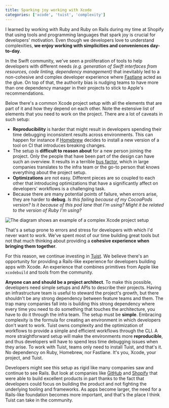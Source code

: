 ```yaml
---
title: Sparking joy working with Xcode
categories: ['xcode', 'tuist', 'complexity']
---
```


I learned by working with Ruby and Ruby on Rails during my time at Shopify that using tools and programming languages that spark joy is crucial for developers' motivation. Even though we developers love to understand complexities, **we enjoy working with simplicities and conveniences day-to-day**.

In the Swift community, we've seen a proliferation of tools to help developers with different needs _(e.g. generation of Swift interfaces from resources, code linting, dependency management)_ that inevitably led to a non-cohesive and complex developer experience where [Fastlane](https://github.com/fastlane) acted as the glue. On top of that, the authority bias is nudging teams to have more than one dependency manager in their projects to stick to Apple's recommendations.

Below there's a common Xcode project setup with all the elements that are part of it and how they depend on each other. Note the estensive list of elements that you need to work on the project. There are a lot of caveats in such setup:

- **Reproducibility** is harder that might result in developers spending their time debugging inconsistent results across environments. This can happen for instance if [Homebrew](https://brew.sh) decides to install a new version of a tool on CI that introduces breaking changes.
- The setup is **difficult to reason about** for a new person joining the project. Only the people that have been part of the design can have such an overview. It results in a terrible [bus factor](https://en.wikipedia.org/wiki/Bus_factor), which in large companies translates to the infra team or the go-to person that knows everything about the project setup.
- **Optimizations** are not easy. Different pieces are so coupled to each other that introducing optimizations that have a significantly affect on developers' workflows is a challenging task.
- Because there are many potential points of failure, when errors arise, they are harder to **debug**. _Is this failing because of my CocoaPods version? Is it because of this pod lane that I'm using? Might it be related to the version of Ruby I'm using?_

![The diagram shows an example of a complex Xcode project setup](/images/posts/complex-setup.png)

That's a setup prone to errors and stress for developers with which I'd never want to work. We've spent most of our time building great tools but not that much thinking about providing a **cohesive experience when bringing them together**.

For this reason, we continue investing in [Tuist](https://tuist.io). We believe there's an opportunity for providing a Rails-like experience for developers building apps with Xcode. An experience that combines primitives from Apple like `xcodebuild` and tools from the community.

**Anyone can and should be a project architect**. To make this possible, developers need simple setups and APIs to describe their projects. Having an infrastructure team is useful to steward the project's growth, but there shouldn't be any strong dependency between feature teams and them. The trap many companies fall into is building this strong dependency where every time you need to do something that touches the architecture, you have to do it through the infra team. The setup must be **simple**. Embracing complexity is the formula for creating an environment in which developers don't want to work. Tuist owns complexity and the optimization of workflows to provide a simple and efficient workflows through the CLI. A more straightforward setup will make the environments more **reproducible**, and thus developers will have to spend less time debugging issues when they arise. To work with Tuist, teams only need to install Tuist, and that's it. No dependency on Ruby, Homebrew, nor Fastlane. It's you, Xcode, your project, and Tuist.

Developers might see this setup as rigid like many companies saw and continue to see Rails. But look at companies like [GitHub](https://github.com) and [Shopify](https://shopify.com) that were able to build excellent products in part thanks to the fact that developers could focus on building the product and not fighting the underlying tooling and frameworks. As apps become larger, the need for a Rails-like foundation becomes more important, and that's the place I think Tuist can take in the community.
